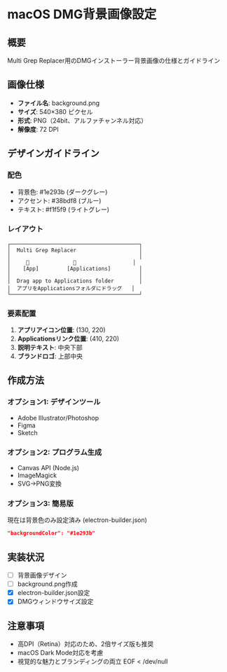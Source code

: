 # macOS DMG背景画像設定

## 概要
Multi Grep Replacer用のDMGインストーラー背景画像の仕様とガイドライン

## 画像仕様
- **ファイル名**: background.png
- **サイズ**: 540×380 ピクセル
- **形式**: PNG（24bit、アルファチャンネル対応）
- **解像度**: 72 DPI

## デザインガイドライン

### 配色
- 背景色: #1e293b (ダークグレー)
- アクセント: #38bdf8 (ブルー)
- テキスト: #f1f5f9 (ライトグレー)

### レイアウト
```
┌─────────────────────────────────────────┐
│  Multi Grep Replacer                    │
│                                         │
│     📱              📁                  │
│    [App]         [Applications]         │
│                                         │
│  Drag app to Applications folder        │
│  アプリをApplicationsフォルダにドラッグ   │
└─────────────────────────────────────────┘
```

### 要素配置
1. **アプリアイコン位置**: (130, 220)
2. **Applicationsリンク位置**: (410, 220)
3. **説明テキスト**: 中央下部
4. **ブランドロゴ**: 上部中央

## 作成方法

### オプション1: デザインツール
- Adobe Illustrator/Photoshop
- Figma
- Sketch

### オプション2: プログラム生成
- Canvas API (Node.js)
- ImageMagick
- SVG→PNG変換

### オプション3: 簡易版
現在は背景色のみ設定済み (electron-builder.json)
```json
"backgroundColor": "#1e293b"
```

## 実装状況
- [ ] 背景画像デザイン
- [ ] background.png作成
- [x] electron-builder.json設定
- [x] DMGウィンドウサイズ設定

## 注意事項
- 高DPI（Retina）対応のため、2倍サイズ版も推奨
- macOS Dark Mode対応を考慮
- 視覚的な魅力とブランディングの両立
EOF < /dev/null